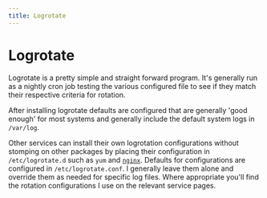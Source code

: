 ```yaml
---
title: Logrotate
---
```


# Logrotate

Logrotate is a pretty simple and straight forward program. It's generally run
as a nightly cron job testing the various configured file to see if they match
their respective criteria for rotation.

After installing logrotate defaults are configured that are generally 'good
enough' for most systems and generally include the default system logs in
`/var/log`.

Other services can install their own logrotation configurations without
stomping on other packages by placing their configuration in `/etc/logrotate.d`
such as `yum` and [`nginx`][1]. Defaults for configurations are configured in
`/etc/logrotate.conf`. I generally leave them alone and override them as needed
for specific log files. Where appropriate you'll find the rotation
configurations I use on the relevant service pages.

[1]: <%= @items['/knowledge_base/linux/nginx/'].path %>
